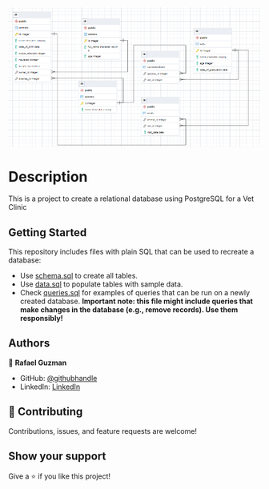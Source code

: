 ![Schema vet clinic database](Schema/schema.png)

# Description

This is a project to create a relational database using PostgreSQL for a Vet Clinic

## Getting Started

This repository includes files with plain SQL that can be used to recreate a database:

- Use [schema.sql](./schema.sql) to create all tables.
- Use [data.sql](./data.sql) to populate tables with sample data.
- Check [queries.sql](./queries.sql) for examples of queries that can be run on a newly created database. **Important note: this file might include queries that make changes in the database (e.g., remove records). Use them responsibly!**


## Authors

👤 **Rafael Guzman**

- GitHub: [@githubhandle](https://github.com/rega1237)
- LinkedIn: [LinkedIn](https://www.linkedin.com/in/rafael-eduardo-guzman/)

## 🤝 Contributing

Contributions, issues, and feature requests are welcome!

## Show your support

Give a ⭐️ if you like this project!
